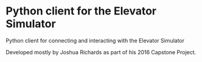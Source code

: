 # Python client for the Elevator Simulator

Python client for connecting and interacting with the Elevator Simulator

Developed mostly by Joshua Richards as part of his 2016 Capstone Project.
